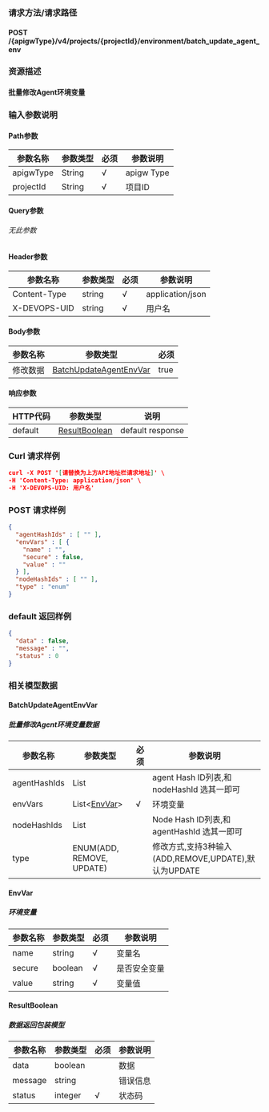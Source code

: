 ### 请求方法/请求路径
#### POST /{apigwType}/v4/projects/{projectId}/environment/batch_update_agent_env
### 资源描述
#### 批量修改Agent环境变量
### 输入参数说明
#### Path参数

| 参数名称      | 参数类型   | 必须  | 参数说明       |
| --------- | ------ | --- | ---------- |
| apigwType | String | √   | apigw Type |
| projectId | String | √   | 项目ID       |

#### Query参数
###### 无此参数
#### Header参数

| 参数名称         | 参数类型   | 必须  | 参数说明             |
| ------------ | ------ | --- | ---------------- |
| Content-Type | string | √   | application/json |
| X-DEVOPS-UID | string | √   | 用户名              |

#### Body参数

| 参数名称 | 参数类型                                              | 必须   |
| ---- | ------------------------------------------------- | ---- |
| 修改数据 | [BatchUpdateAgentEnvVar](#BatchUpdateAgentEnvVar) | true |

#### 响应参数

| HTTP代码  | 参数类型                            | 说明               |
| ------- | ------------------------------- | ---------------- |
| default | [ResultBoolean](#ResultBoolean) | default response |

### Curl 请求样例

```Json
curl -X POST '[请替换为上方API地址栏请求地址]' \
-H 'Content-Type: application/json' \
-H 'X-DEVOPS-UID: 用户名' 
```

### POST 请求样例

```Json
{
  "agentHashIds" : [ "" ],
  "envVars" : [ {
    "name" : "",
    "secure" : false,
    "value" : ""
  } ],
  "nodeHashIds" : [ "" ],
  "type" : "enum"
}
```

### default 返回样例

```Json
{
  "data" : false,
  "message" : "",
  "status" : 0
}
```

### 相关模型数据
#### BatchUpdateAgentEnvVar
##### 批量修改Agent环境变量数据

| 参数名称         | 参数类型                      | 必须  | 参数说明                                     |
| ------------ | ------------------------- | --- | ---------------------------------------- |
| agentHashIds | List<string>              |     | agent Hash ID列表,和 nodeHashId 选其一即可       |
| envVars      | List<[EnvVar](#EnvVar)>   | √   | 环境变量                                     |
| nodeHashIds  | List<string>              |     | Node Hash ID列表,和 agentHashId 选其一即可       |
| type         | ENUM(ADD, REMOVE, UPDATE) |     | 修改方式,支持3种输入(ADD,REMOVE,UPDATE),默认为UPDATE |

#### EnvVar
##### 环境变量

| 参数名称   | 参数类型    | 必须  | 参数说明   |
| ------ | ------- | --- | ------ |
| name   | string  | √   | 变量名    |
| secure | boolean | √   | 是否安全变量 |
| value  | string  | √   | 变量值    |

#### ResultBoolean
##### 数据返回包装模型

| 参数名称    | 参数类型    | 必须  | 参数说明 |
| ------- | ------- | --- | ---- |
| data    | boolean |     | 数据   |
| message | string  |     | 错误信息 |
| status  | integer | √   | 状态码  |

 
